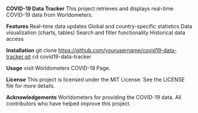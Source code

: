 **COVID-19 Data Tracker**
This project retrieves and displays real-time COVID-19 data from Worldometers.

**Features**
Real-time data updates
Global and country-specific statistics
Data visualization (charts, tables)
Search and filter functionality
Historical data access

**Installation**
git clone https://github.com/yourusername/covid19-data-tracker.git
cd covid19-data-tracker

**Usage**
 visit Worldometers COVID-19 Page.

**License**
This project is licensed under the MIT License. See the LICENSE file for more details.

**Acknowledgements**
Worldometers for providing the COVID-19 data.
All contributors who have helped improve this project.
